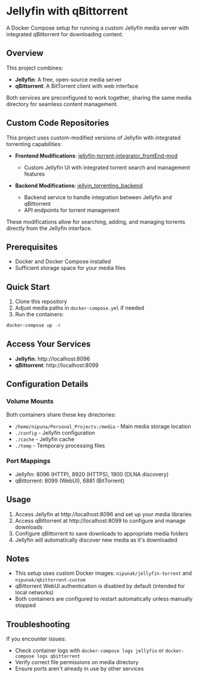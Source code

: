 # Jellyfin with qBittorrent

A Docker Compose setup for running a custom Jellyfin media server with integrated qBittorrent for downloading content.

## Overview

This project combines:
- **Jellyfin**: A free, open-source media server
- **qBittorrent**: A BitTorrent client with web interface

Both services are preconfigured to work together, sharing the same media directory for seamless content management.

## Custom Code Repositories

This project uses custom-modified versions of Jellyfin with integrated torrenting capabilities:

- **Frontend Modifications**: [jellyfin-torrent-integrator_frontEnd-mod](https://github.com/nipunapamuditha/jellyfin-torrent-integrator_frontEnd-mod)
  - Custom Jellyfin UI with integrated torrent search and management features
  
- **Backend Modifications**: [jellyin_torrenting_backend](https://github.com/nipunapamuditha/jellyin_torrenting_backend-)
  - Backend service to handle integration between Jellyfin and qBittorrent
  - API endpoints for torrent management

These modifications allow for searching, adding, and managing torrents directly from the Jellyfin interface.

## Prerequisites

- Docker and Docker Compose installed
- Sufficient storage space for your media files


## Quick Start

1. Clone this repository
2. Adjust media paths in `docker-compose.yml` if needed
3. Run the containers:

```bash
docker-compose up -d
```

## Access Your Services

- **Jellyfin**: http://localhost:8096
- **qBittorrent**: http://localhost:8099

## Configuration Details

### Volume Mounts

Both containers share these key directories:
- `/home/nipuna/Personal_Projects:/media` - Main media storage location
- `./config` - Jellyfin configuration
- `./cache` - Jellyfin cache
- `./temp` - Temporary processing files

### Port Mappings

- Jellyfin: 8096 (HTTP), 8920 (HTTPS), 1900 (DLNA discovery)
- qBittorrent: 8099 (WebUI), 6881 (BitTorrent)

## Usage

1. Access Jellyfin at http://localhost:8096 and set up your media libraries
2. Access qBittorrent at http://localhost:8099 to configure and manage downloads
3. Configure qBittorrent to save downloads to appropriate media folders
4. Jellyfin will automatically discover new media as it's downloaded


## Notes

- This setup uses custom Docker images: `nipunak/jellyfin-torrent` and `nipunak/qbittorrent-custom`
- qBittorrent WebUI authentication is disabled by default (intended for local networks)
- Both containers are configured to restart automatically unless manually stopped

## Troubleshooting

If you encounter issues:
- Check container logs with `docker-compose logs jellyfin` or `docker-compose logs qbittorrent`
- Verify correct file permissions on media directory
- Ensure ports aren't already in use by other services